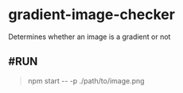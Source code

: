 # gradient-image-checker
Determines whether an image is a gradient or not

#RUN
----

> npm start -- -p ./path/to/image.png
